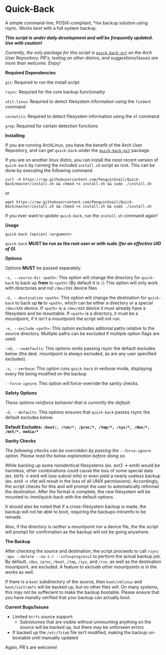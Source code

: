 # Quick-Back
A simple command-line, POSIX-compliant, *nix backup solution using rsync. Works best with a full system backup.

***This script is under daily development and will be frequently updated. Use with caution!***

*Currently, the only package for this script is [`quick-back-git`](https://aur.archlinux.org/packages/quick-back-git) on the Arch User Repository. PR's, testing on other distros, and suggestions/issues are more than welcome. Enjoy!*


__Required Dependencies__

`git`: Required to run the install script

`rsync`: Required for the core backup functionality

`util-linux`: Required to detect filesystem information using the `findmnt` command

`coreutils`: Required to detect filesystem information using the `df` command

`grep`: Required for certain detection functions

__Installing__

If you are running ArchLinux, you have the benefit of the Arch User Repository, and can get `quick-back` under the [`quick-back-git`](https://aur.archlinux.org/packages/quick-back-git) package.

If you are on another linux distro, you can install the most recent version of `quick-back` by running the included `install.sh` script as root. This can be done by executing the following command:

`curl -O https://raw.githubusercontent.com/PenguinSnail/Quick-Back/master/install.sh && chmod +x install.sh && sudo ./install.sh`

or

`wget https://raw.githubusercontent.com/PenguinSnail/Quick-Back/master/install.sh && chmod +x install.sh && sudo ./install.sh`

If you ever want to update `quick-back`, run the `install.sh` command again!

__Usage__

`quick-back [option] <argument>` 

`quick-back` **MUST be run as the root user or with sudo** ***(for an effective UID of 0).***

__Options__

Options **MUST** be passed separately.

`-s, --source-dir <path>`: This option will change the directory for `quick-back` to back up **from** to `<path>` (By default it is `/`) This option will only work with directories and not `/dev/XXX` device files

`-d, --destination <path>`: This  option will change the destination for `quick-back` to back up **to** to `<path>`, which can be either a directory or a special `/dev/XXX` device. If `<path>` is a `/dev/XXX` device it must already have a filesystem and be mountable. If `<path>` is a directory, it must be a mountpoint, if it isn't a mountpoint the script will not run.

`-e, --exclude <path>`: This option excludes aditional paths relative to the source directory. Multiple paths can be excluded if multiple option flags are used.

`-nd, --nodefaults`: This options omits passing rsync the default excludes below (the dest. mountpoint is always excluded, as are any user specified excludes).

`-v, --verbose`: This option runs `quick-back` in verbose mode, displaying every file being modified on the backup

`--force-ignore`: This option will force-override the sanity checks.

**Safety Options**

*These options reinforce behavior that is currently the default.*

`-d, --defaults`: This options ensures that `quick-back` passes rsync the default excludes below.

**Default Excludes: `/boot/, /run/*, /proc/*, /tmp/*, /sys/*, /dev/*, /mnt/*, media/*`**

__Sanity Checks__

*The following checks can be overridden by passing the `--force-ignore` option. Please read the below explanation before doing so.*

While backing up some nonidentical filesystems (ex. ext3 -> ext4) would be harmless, other combinations could cause the loss of some special data (ex. btrfs -> ext4 will lose subvol info) or even yield a nearly useless backup (ex. ext4 -> vfat will result in the loss of all UNIX permissions). Accordingly, the script checks for this and will prompt the user to automatically reformat the destination. After the format is complete, the new filesystem will be mounted to /mnt/quick-back with the default options. 

It should also be noted that if a cross-filesystem backup is made, the backup will not be able to boot, requiring the backups initramfs to be remade.

Also, if the directory is *neither* a mountpoint nor a device file, the the script will prompt for confirmation as the backup will not be going anywhere.

__The Backup__

After checking the source and destination, the script proceeds to call `rsync -apx --delete --no-i-r --info=progress2` to perform the actual backup job. By default, `/dev`, `/proc`, `/boot`, `/tmp`, `/sys`, and `/run`, as well as the destination mountpoint, are excluded. A feature to exclude other mountpoints is in the works as well.

If there is a `boot` subdirectory of the source, then `boot/vmlinuz` and `boot/initramfs` will be backed up, but no other files will. On many systems, this may not be suffecient to make the backup bootable. Please ensure that you have manally verified that your backup can actually boot.

__Current Bugs/Issues__

* Limited `btrfs` source support:
  * Subvolumes that are visible without unmounting anything on the source will be backed up, but there may be unforseen errors
* If backed up the `/etc/fstab` file isn't modified, making the backup un-bootable until manually updated

Again, PR's are welcome!
